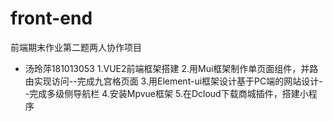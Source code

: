 # front-end
前端期末作业第二题两人协作项目
* 汤玲萍181013053
1.VUE2前端框架搭建
2.用Mui框架制作单页面组件，并路由实现访问--完成九宫格页面
3.用Element-ui框架设计基于PC端的网站设计--完成多级侧导航栏
4.安装Mpvue框架
5.在Dcloud下载商城插件，搭建小程序
